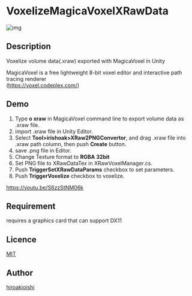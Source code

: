 # VoxelizeMagicaVoxelXRawData

![img](https://github.com/hiroakioishi/VoxelizeMagicaVoxelXRawData/blob/master/img.jpg "img")

## Description
Voxelize volume data(.xraw) exported with MagicaVoxel in Unity

MagicaVoxel is a free lightweight 8-bit voxel editor and interactive path tracing renderer
<br/>
(https://voxel.codeplex.com/)

## Demo
1. Type **o xraw** in MagicaVoxel command line to export volume data as .xraw file.
2. import .xraw file in Unity Editor.
3. Select **Tool>irishoak>XRaw2PNGConvertor**, and drag .xraw file into .xraw path column, then push **Create** button.
4. save .png file in Editor.
5. Change Texture format to **RGBA 32bit**
6. Set PNG file to XRawDataTex in XRawVoxelManager.cs.
7. Push **TriggerSetXRawDataParams** checkbox to set parameters.
8. Push **TriggerVoxelize** checkbox to voxelize.

https://youtu.be/S6zzStNM06k

## Requirement
requires a graphics card that can support DX11

## Licence

[MIT](https://github.com/hiroakioishi/VoxelizeMagicaVoxelXRawData/blob/master/license)

## Author

[hiroakioishi](https://github.com/hiroakioishi)
